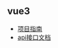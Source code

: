 ## vue3
- [项目指南](https://www.yuque.com/fechaichai/td99ck)
- [api接口文档](https://apifox.com/apidoc/shared-fa9274ac-362e-4905-806b-6135df6aa90e)
